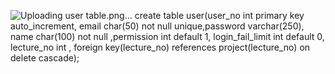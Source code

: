 ![Uploading user table.png…]()
create table user(user_no int primary key auto_increment, email char(50) not null unique,password varchar(250), name char(100) not null ,permission int default 1, login_fail_limit int default 0, lecture_no int , foreign key(lecture_no) references project(lecture_no) on delete cascade);
